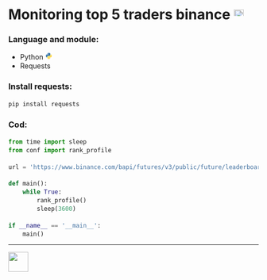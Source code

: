 # Monitoring top 5 traders binance <img src="https://upload.wikimedia.org/wikipedia/commons/thumb/e/e8/Binance_Logo.svg/2048px-Binance_Logo.svg.png"  width="20" height="20" />



### Language and module:


* Python <img src="https://raw.githubusercontent.com/devicons/devicon/1119b9f84c0290e0f0b38982099a2bd027a48bf1/icons/python/python-original.svg" width="15" height="15"/>
* Requests <img src="https://pypi.org/static/images/logo-small.2a411bc6.svg" width="15" height="15"/>


### Install requests:


```python
pip install requests
```

### Cod:
```python
from time import sleep
from conf import rank_profile

url = 'https://www.binance.com/bapi/futures/v3/public/future/leaderboard/getLeaderboardRank'

def main():
    while True:
        rank_profile()
        sleep(3600)

if __name__ == '__main__':
    main()
```

---

<div id="badges">

  <a href="https://t.me/jenya64">
    <img src="https://img.icons8.com/?size=512&id=63306&format=png"width="40" height="40"/>
  </a>

</div>
